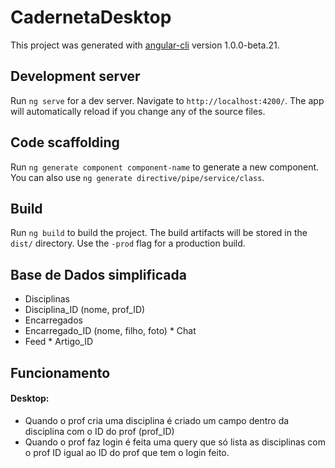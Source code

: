 # CadernetaDesktop

This project was generated with [angular-cli](https://github.com/angular/angular-cli) version 1.0.0-beta.21.

## Development server
Run `ng serve` for a dev server. Navigate to `http://localhost:4200/`. The app will automatically reload if you change any of the source files.

## Code scaffolding

Run `ng generate component component-name` to generate a new component. You can also use `ng generate directive/pipe/service/class`.

## Build

Run `ng build` to build the project. The build artifacts will be stored in the `dist/` directory. Use the `-prod` flag for a production build.

## Base de Dados simplificada 

* Disciplinas
 * Disciplina_ID (nome, prof_ID)
  * Encarregados
   * Encarregado_ID (nome, filho, foto)
    * Chat
   * Feed
    * Artigo_ID

## Funcionamento

#### Desktop:

* Quando o prof cria uma disciplina é criado um campo dentro da disciplina com o ID do prof (prof_ID)
* Quando o prof faz login é feita uma query que só lista as disciplinas com o prof ID igual ao ID do prof que tem o login feito.


